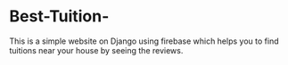 # Best-Tuition-
This is a simple website on Django using firebase which helps you to find tuitions near your house by seeing the reviews.
